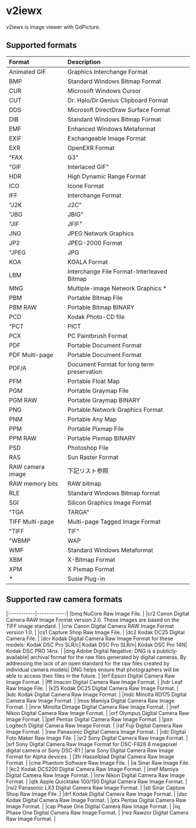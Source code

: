 # v2iewx
v2iewx is image viewer with GdPicture.

## 

## Supported formats
|Format|Description|
|:-|:-|
|Animated GIF|Graphics Interchange Format|
|BMP|Standard Windows Bitmap Format|
|CUR|Microsoft Windows Cursor|
|CUT|Dr. Halo/Dr.Genius Clipboard Format|
|DDS|Microsoft DirectDraw Surface Format|
|DIB|Standard Windows Bitmap Format|
|EMF|Enhanced Windows Metaformat|
|EXIF|Exchangeable Image Format|
|EXR|OpenEXR Format|
|"FAX| G3"|Group 3 Raw Fax Format|
|"GIF| Interlaced GIF"|Graphics Interchange Format|
|HDR|High Dynamic Range Format|
|ICO|Icone Format|
|IFF|Interchange Format|
|"J2K| J2C"|JPEG-2000 Codestream|
|"JBG| JBIG"|Joint Bi-level Image Experts Group|
|"JIF| JFIF"|JPEG File Interchange Format|
|JNG|JPEG Network Graphics|
|JP2|JPEG-2000 Format|
|"JPEG| JPG| JPE"|Joint Photographic Expert Group|
|KOA|KOALA Format|
|LBM|Interchange File Format-Interleaved Bitmap|
|MNG|Multiple-image Network Graphics *|
|PBM|Portable Bitmap File|
|PBM RAW|Portable Bitmap BINARY|
|PCD|Kodak Photo-CD file|
|"PCT| PICT| PIC"|Macintosh PICT Format|
|PCX|PC Paintbrush Format|
|PDF|Portable Document Format|
|PDF Multi-page|Portable Document Format|
|PDF/A|Document Format for long term preservation|
|PFM|Portable Float Map|
|PGM|Portable Graymap File|
|PGM RAW|Portable Graymap BINARY|
|PNG|Portable Network Graphics Format|
|PNM|Portable Any Map|
|PPM|Portable Pixmap File|
|PPM RAW|Portable Pixmap BINARY|
|PSD|Photoshop File|
|RAS|Sun Raster Format|
|RAW camera image|下記リスト参照|
|RAW memory bits|RAW bitmap|
|RLE|Standard Windows Bitmap format|
|SGI|Silicon Graphics Image Format|
|"TGA| TARGA"|TARGA Image Format|
|TIFF Multi-page|Multi-page Tagged Image Format|
|"TIFF| TIF"|Tagged Image Format|
|"WBMP| WAP| WBM"|Wireless Bitmap|
|WMF|Standard Windows Metaformat|
|XBM|X-Bitmap Format|
|XPM|X Pixmap Format|
|*|Susie Plug-in|

## Supported raw camera formats
|:-----------|------------:|
|bmq NuCore Raw Image File. |
|cr2 Canon Digital Camera RAW Image Format version 2.0. These images are based on the TIFF image standard. |
|crw Canon Digital Camera RAW Image Format version 1.0.  |
|cs1 Capture Shop Raw Image File. |
|dc2 Kodak DC25 Digital Camera File. |
|dcr Kodak Digital Camera Raw Image Format for these models: Kodak DSC Pro SLR/c| Kodak DSC Pro SLR/n| Kodak DSC Pro 14N| Kodak DSC PRO 14nx. |
|dng Adobe Digital Negative: DNG is a publicly-available| archival format for the raw files generated by digital cameras. By addressing the lack of an open standard for the raw files created by individual camera models| DNG helps ensure that photographers will be able to access their files in the future.  |
|erf Epson Digital Camera Raw Image Format. |
|fff Imacon Digital Camera Raw Image Format. |
|hdr Leaf Raw Image File. |
|k25 Kodak DC25 Digital Camera Raw Image Format. |
|kdc Kodak Digital Camera Raw Image Format. |
|mdc Minolta RD175 Digital Camera Raw Image Format. |
|mos Mamiya Digital Camera Raw Image Format. |
|mrw Minolta Dimage Digital Camera Raw Image Format. |
|nef Nikon Digital Camera Raw Image Format. |
|orf Olympus Digital Camera Raw Image Format. |
|pef Pentax Digital Camera Raw Image Format. |
|pxn Logitech Digital Camera Raw Image Format. |
|raf Fuji Digital Camera Raw Image Format. |
|raw Panasonic Digital Camera Image Format. |
|rdc Digital Foto Maker Raw Image File. |
|sr2 Sony Digital Camera Raw Image Format. |
|srf Sony Digital Camera Raw Image Format for DSC-F828 8 megapixel digital camera or Sony DSC-R1 |
|arw Sony Digital Camera Raw Image Format for Alpha devices. |
|3fr Hasselblad Digital Camera Raw Image Format. |
|cine Phantom Software Raw Image File. |
|ia Sinar Raw Image File. |
|kc2 Kodak DCS200 Digital Camera Raw Image Format. |
|mef Mamiya Digital Camera Raw Image Format. |
|nrw Nikon Digital Camera Raw Image Format. |
|qtk Apple Quicktake 100/150 Digital Camera Raw Image Format. |
|rw2 Panasonic LX3 Digital Camera Raw Image Format. |
|sti Sinar Capture Shop Raw Image File. |
|drf Kodak Digital Camera Raw Image Format. |
|dsc Kodak Digital Camera Raw Image Format. |
|ptx Pentax Digital Camera Raw Image Format. |
|cap Phase One Digital Camera Raw Image Format. |
|iiq Phase One Digital Camera Raw Image Format. |
|rwz Rawzor Digital Camera Raw Image Format. |
